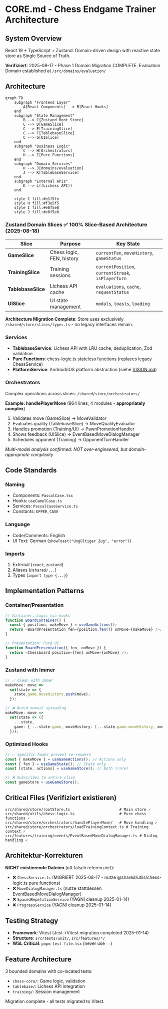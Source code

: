 # CORE.md - Chess Endgame Trainer Architecture

## System Overview

React 19 + TypeScript + Zustand. Domain-driven design with reactive state store as Single Source of Truth.

**Verifiziert**: 2025-08-17 - Phase 1 Domain Migration COMPLETE. Evaluation Domain established at `/src/domains/evaluation/`

## Architecture

```mermaid
graph TD
    subgraph "Frontend Layer"
        A[React Components] --> B[React Hooks]
    end
    subgraph "State Management"
        B --> C{Zustand Root Store}
        C --> D[GameSlice]
        C --> E[TrainingSlice]
        C --> F[TablebaseSlice]
        C --> G[UISlice]
    end
    subgraph "Business Logic"
        C --> H[Orchestrators]
        H --> I[Pure Functions]
    end
    subgraph "Domain Services"
        H --> J[domains/evaluation]
        J --> K[TablebaseService]
    end
    subgraph "External APIs"
        K --> L((Lichess API))
    end

    style C fill:#e1f5fe
    style H fill:#f3e5f5
    style I fill:#e8f5e8
    style J fill:#e8f5e8
```

### Zustand Domain Slices ✅ 100% Slice-Based Architecture (2025-08-18)

| Slice              | Purpose                   | Key State                               |
| ------------------ | ------------------------- | --------------------------------------- |
| **GameSlice**      | Chess logic, FEN, history | `currentFen`, `moveHistory`, `gameStatus` |
| **TrainingSlice**  | Training sessions         | `currentPosition`, `currentStreak`, `isPlayerTurn` |
| **TablebaseSlice** | Lichess API cache         | `evaluations`, `cache`, `requestStatus` |
| **UISlice**        | UI state management       | `modals`, `toasts`, `loading`         |

**Architecture Migration Complete**: Store uses exclusively `/shared/store/slices/types.ts` - no legacy interfaces remain.

### Services

- **TablebaseService**: Lichess API with LRU cache, deduplication, Zod validation
- **Pure Functions**: chess-logic.ts stateless functions (replaces legacy ChessService)
- **PlatformService**: Android/iOS platform abstraction (siehe [VISION.md](./VISION.md))

### Orchestrators

Complex operations across slices: `/shared/store/orchestrators/`

**Example: handlePlayerMove** (964 lines, 4 modules - **appropriately complex**)

1. Validates move (GameSlice) → MoveValidator
2. Evaluates quality (TablebaseSlice) → MoveQualityEvaluator
3. Handles promotion (Training/UI) → PawnPromotionHandler
4. Shows feedback (UISlice) → EventBasedMoveDialogManager
5. Schedules opponent (Training) → OpponentTurnHandler

_Multi-model analysis confirmed: NOT over-engineered, but domain-appropriate complexity_

## Code Standards

### Naming

- Components: `PascalCase.tsx`
- Hooks: `useCamelCase.ts`
- Services: `PascalCaseService.ts`
- Constants: `UPPER_CASE`

### Language

- Code/Comments: English
- UI Text: German (`showToast("Ungültiger Zug", "error")`)

### Imports

1. External (`react`, `zustand`)
2. Aliases (`@shared/...`)
3. Types (`import type {...}`)

## Implementation Patterns

### Container/Presentation

```typescript
// Container: Logic via hooks
function BoardContainer() {
  const { position, makeMove } = useGameActions();
  return <BoardPresentation fen={position.fen()} onMove={makeMove} />;
}

// Presentation: Pure UI
function BoardPresentation({ fen, onMove }) {
  return <Chessboard position={fen} onMove={onMove} />;
}
```

### Zustand with Immer

```typescript
// ✅ Clean with Immer
makeMove: move =>
  set(state => {
    state.game.moveHistory.push(move);
  });

// ❌ Avoid manual spreading
makeMove: move =>
  set(state => ({
    ...state,
    game: { ...state.game, moveHistory: [...state.game.moveHistory, move] },
  }));
```

### Optimized Hooks

```typescript
// ✅ Specific hooks prevent re-renders
const { makeMove } = useGameActions(); // Actions only
const { fen } = useGameState(); // State only
const [state, actions] = useGameStore(); // Both (rare)

// ❌ Subscribes to entire slice
const gameStore = useGameStore();
```

## Critical Files (Verifiziert existieren)

```
src/shared/store/rootStore.ts                      # Main store ✓
src/shared/utils/chess-logic.ts                    # Pure chess functions ✓
src/shared/store/orchestrators/handlePlayerMove/   # Move handling ✓
src/shared/store/orchestrators/loadTrainingContext.ts # Training context ✓
src/features/training/events/EventBasedMoveDialogManager.ts # Dialog handling ✓
```

## Architektur-Korrekturen

**NICHT existierende Dateien** (oft falsch referenziert):

- ❌ `ChessService.ts` (MIGRIERT 2025-08-17 - nutze @shared/utils/chess-logic.ts pure functions)
- ❌ `MoveDialogManager.ts` (nutze stattdessen EventBasedMoveDialogManager)
- ❌ `SpacedRepetitionService` (YAGNI cleanup 2025-01-14)
- ❌ `ProgressService` (YAGNI cleanup 2025-01-14)

## Testing Strategy

- **Framework**: Vitest (Jest→Vitest migration completed 2025-01-14)
- **Structure**: `src/tests/unit/`, `src/features/*/`
- **WSL Critical**: `pnpm test file.tsx` (never use `--`)

## Feature Architecture

3 bounded domains with co-located tests:

- `chess-core/`: Game logic, validation
- `tablebase/`: Lichess API integration
- `training/`: Session management

Migration complete - all tests migrated to Vitest.
